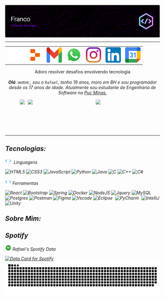 <div>
<img align="center" alt="Header" src="https://github.com/RafaelFFranco/RafaelFFranco/blob/main/img/github-header-image%20(1).png"/>
</div>

-----

<div align="center">
<table>

<tr>
<td><a href="https://github.com/RafaelFFranco" target="_blank"><img src="https://github.com/RafaelFFranco/RafaelFFranco/blob/main/img/github2.png" width="50px" height="50px"/></a>
</td>
<td><a href="https://replit.com/@RafaelFFranco"><img src="https://github.com/RafaelFFranco/RafaelFFranco/blob/main/img/replit2.png" width="50px" height="50px"/></a>
</td>
<td><a href="mailto:rafaelfariafranco30@gmail.com" target="_blank"><img src="https://github.com/RafaelFFranco/RafaelFFranco/blob/main/img/gmail3.png" width="50px" height="50px"/></a>
</td>
<td><a href="https://wa.me/5531987095398" target="_blank"><img src="https://github.com/RafaelFFranco/RafaelFFranco/blob/main/img/wpp2.png" width="50px" height="50px"/></a>
</td>
<td><a href="https://www.instagram.com/rafael_franco__/" target="_blank"><img src="https://github.com/RafaelFFranco/RafaelFFranco/blob/main/img/insta2.png" width="50px" height="50px"/></a>
</td>
<td><a href="https://www.linkedin.com/in/rafael-franco-8128342b5/" target="_blank"><img src="https://github.com/RafaelFFranco/RafaelFFranco/blob/main/img/linkedin2.png" width="50px" height="50px"/></a>
<td><a href="#" target="_blank"><img src="https://github.com/RafaelFFranco/RafaelFFranco/blob/main/img/calendar2.png" width="50px" height="50px"/></a>
</td>
</tr>
 
</table>

</div>
<p align = "center"> Adoro resolver desafios envolvendo tecnologia <br> <br>
<i><b>Olá</b> :wave:, sou o <code>Rafael</code>, tenho 19 anos, moro em BH e sou programador desde os 17 anos de idade. Atualmente sou estudante de Engenharia de Software na <a href="https://www.pucminas.br/" target="_blank">Puc Minas.</a></p>
</div>


<div align="center" style="margin-bottom:100px; display: flex; justify-content: center; gap: 10px;">

  <img width="" src="https://github-readme-streak-stats.herokuapp.com/?user=RafaelFFranco&theme=tokyonight&hide_border=false" />
  <img width="42%" align="center" src="https://github-readme-stats.vercel.app/api?username=RafaelFFranco&theme=tokyonight&show_icons=true&hide_border=false&count_private=true" />
  <img width="32%" align="center" src="https://github-readme-stats.vercel.app/api/top-langs/?username=RafaelFFranco&theme=tokyonight&show_icons=true&hide_border=false&layout=compact" />
  
  
  
</div>


-----

 ## Tecnologias:
 
<img height="20" alt="GIF" src="https://github.com/RafaelFFranco/RafaelFFranco/blob/main/img/skills.gif"/>&nbsp; Linguagens

![HTML5](https://img.shields.io/badge/HTML5-E34F26?style=for-the-badge&logo=html5&logoColor=white)
![CSS3](https://img.shields.io/badge/CSS3-1572B6?style=for-the-badge&logo=css3&logoColor=white)
![JavaScript](https://img.shields.io/badge/JavaScript-F7DF1E?style=for-the-badge&logo=javascript&logoColor=black)
![Python](https://img.shields.io/badge/Python-14354C?style=for-the-badge&logo=python&logoColor=white)
![Java](https://img.shields.io/badge/java-%23ED8B00.svg?style=for-the-badge&logo=openjdk&logoColor=white)
![C](https://img.shields.io/badge/C-00599C?style=for-the-badge&logo=c&logoColor=white)
![C++](https://img.shields.io/badge/C%2B%2B-00599C?style=for-the-badge&logo=c%2B%2B&logoColor=white)
![C#](https://img.shields.io/badge/C%23-239120?style=for-the-badge&logo=c-sharp&logoColor=white)

<img height="20" alt="GIF" src="https://github.com/RafaelFFranco/RafaelFFranco/blob/main/img/skills.gif"/>&nbsp;Ferramentas

![React](https://img.shields.io/badge/React-20232A?style=for-the-badge&logo=react&logoColor=61DAFB)
![Bootstrap](https://img.shields.io/badge/-boostrap-0D1117?style=for-the-badge&logo=bootstrap&labelColor=0D1117)
![Spring](https://img.shields.io/badge/spring-%236DB33F.svg?style=for-the-badge&logo=spring&logoColor=white)
![Docker](https://img.shields.io/badge/docker-%230db7ed.svg?style=for-the-badge&logo=docker&logoColor=white)
![NodeJS](https://img.shields.io/badge/node.js-6DA55F?style=for-the-badge&logo=node.js&logoColor=white)
![Jquery](https://img.shields.io/badge/jQuery-0769AD?style=for-the-badge&logo=jquery&logoColor=white)
![MySQL](https://img.shields.io/badge/mysql-4479A1.svg?style=for-the-badge&logo=mysql&logoColor=white)
![Postgres](https://img.shields.io/badge/postgres-%23316192.svg?style=for-the-badge&logo=postgresql&logoColor=white)
![Postman](https://img.shields.io/badge/Postman-FF6C37.svg?style=for-the-badge&logo=Postman&logoColor=white)
![Figma](https://img.shields.io/badge/Figma-696969?style=for-the-badge&logo=figma&logoColor=figma)
![Vscode](https://img.shields.io/badge/Vscode-007ACC?style=for-the-badge&logo=visual-studio-code&logoColor=white)
![Eclipse](https://img.shields.io/badge/Eclipse-2C2255?style=for-the-badge&logo=eclipse&logoColor=white)&nbsp;
![PyCharm](https://img.shields.io/badge/PyCharm-000000.svg?&style=for-the-badge&logo=PyCharm&logoColor=white)&nbsp;
![IntelliJ](https://img.shields.io/badge/IntelliJ_IDEA-000000.svg?style=for-the-badge&logo=intellij-idea&logoColor=white)
![Unity](https://img.shields.io/badge/Unity-100000?style=for-the-badge&logo=unity&logoColor=white)

## Sobre Mim:



## Spotify

<div>

<img height="20" alt="GIF" src="https://github.com/RafaelFFranco/RafaelFFranco/blob/main/img/spotify.gif"/> Rafael's Spotify Data
 
<a href="https://data-card-for-spotify.herokuapp.com/card?user_id=rafaelfariafranco20">
  <img src="https://data-card-for-spotify.herokuapp.com/api/card?user_id=rafaelfariafranco20" alt="Data Card for Spotify">
</a>

<img alt="GIF" src="https://github.com/RafaelFFranco/RafaelFFranco/blob/main/img/github-user-contribution.svg" />

 

</div>
